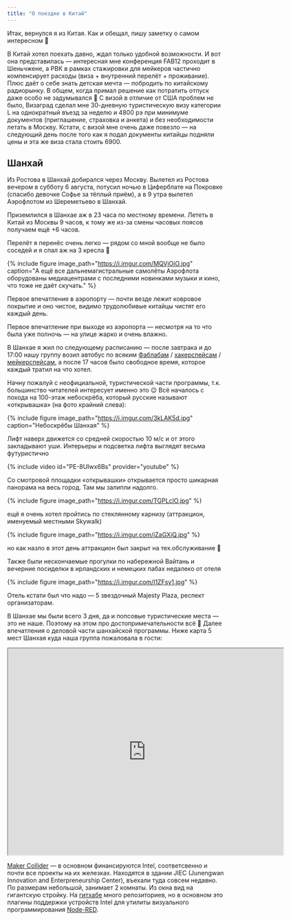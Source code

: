 ```yaml
---
title: "О поездке в Китай"
---
```


Итак, вернулся я из Китая. Как и обещал, пишу заметку о самом интересном 🙂

В Китай хотел поехать давно, ждал только удобной возможности. И вот она представилась — интересная мне конференция FAB12 проходит в Шеньчжене, а РВК в рамках стажировки для мейкеров частично компенсирует расходы (виза + внутренний перелёт + проживание). Плюс даёт о себе знать детская мечта — побродить по китайскому радиорынку. В общем, когда примал решение как потратить отпуск даже особо не задумывался 🙂 С визой в отличие от США проблем не было, Визаград сделал мне 30-дневную туристическую визу категории L на однократный въезд за неделю и 4800 рэ при минимуме документов (приглашение, страховка и анкета) и без необходимости летать в Москву.  Кстати, с визой мне очень даже повезло — на следующий день после того как я подал документы китайцы подняли цены и эта же виза стала стоить 6900.

## Шанхай

Из Ростова в Шанхай добирался через Москву. Вылетел из Ростова вечером в субботу 6 августа, потусил ночью в Циферблате на Покровке (спасибо девочке Софье за тёплый приём), а в 9 утра вылетел Аэрофлотом из Шереметьево в Шанхай.

Приземлился в Шанхае аж в 23 часа по местному времени. Лететь в Китай из Москвы 9 часов, к тому же из-за смены часовых поясов получаем ещё +6 часов.

Перелёт я перенёс очень легко — рядом со мной вообще не было соседей и я спал аж на 3 кресла 🙂

{% include figure image_path="https://i.imgur.com/MQVjOiO.jpg" caption="А ещё все дальнемагистральные самолёты Аэрофлота оборудованы медиацентрами с последними новинками музыки и кино, что тоже не даёт скучать." %}

Первое впечатление в аэропорту — почти везде лежит ковровое покрытие и оно чистое, видимо трудолюбивые китайцы чистят его каждый день.

Первое впечатление при выходе из аэропорта — несмотря на то что была уже полночь — на улице жарко и очень влажно.

В Шанхае я жил по следующему расписанию — после завтрака и до 17:00 нашу группу возил автобус по всяким [Фаблабам](https://ru.wikipedia.org/wiki/Fab_lab) / [хакерспейсам](https://ru.wikipedia.org/wiki/Хакерспейс) / [мейкерспейсам](https://en.wikipedia.org/wiki/Maker_culture), а после 17 часов было свободное время, которое каждый тратил на что хотел.

Начну пожалуй с неофициальной, туристической части программы, т.к. большинство читателей интересует именно это 😉 Всё началось с похода на 100-этаж небоскрёба, который русские называют «открывашка» (на фото крайний слева):

{% include figure image_path="https://i.imgur.com/3kLAK5d.jpg" caption="Небоскрёбы Шанхая" %}

Лифт наверх движется со средней скоростью 10 м/с и от этого закладывают уши. Интерьеры и подсветка лифта выглядят весьма футуристично

{% include video id="PE-8UIwx6Bs" provider="youtube" %}

Со смотровой площадки «открывашки» открывается просто шикарная панорама на весь город. Там мы залипли надолго.

{% include figure image_path="https://i.imgur.com/TGPLcIO.jpg" %}

ещё я очень хотел пройтись по стеклянному карнизу (аттракцион, именуемый местными Skywalk)

{% include figure image_path="https://i.imgur.com/jZaGXiQ.jpg" %}

но как назло в этот день  аттракцион был закрыт на тех.обслуживание 🙁

Также были нескончаемые прогулки по набережной Вайтань и вечерние посиделки в ирландских и немецких пабах недалеко от отеля

{% include figure image_path="https://i.imgur.com/I1ZFsy1.jpg" %}

Отель кстати был что надо — 5 звездочный Majesty Plaza, респект организаторам.

В Шанхае мы были всего 3 дня, да и попсовые туристические места — это не наше. Поэтому на этом про достопримечательности всё 🙂  Далее впечатления о деловой части шанхайской программы. Ниже карта 5 мест Шанхая куда наша группа пожаловала в гости:

<iframe src="https://www.google.com/maps/d/embed?mid=150kv2RWpUQq6CyiINZGqRa9iLDw" width="640" height="480"></iframe>

[Maker Collider](http://www.makercollider.com/) — в основном финансируются Intel, соответсвенно и почти все проекты на их железках. Находятся в здании JIEC (Junengwan Innovation and Enterpreneurship Center), въехали туда совсем недавно. По размерам небольшой, занимает 2 комнаты. Из окна вид на гигантскую стройку. На [гитхабе](https://github.com/MakerCollider) много репозиториев, но в основном это плагины поддержки устройств Intel для утилиты визуального программирования [Node-RED](http://nodered.org/).
